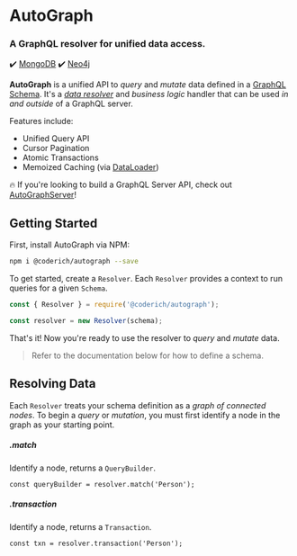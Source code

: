 # AutoGraph
### A GraphQL resolver for unified data access.
:heavy_check_mark: [MongoDB](https://www.mongodb.com/)
:heavy_check_mark: [Neo4j](https://https://neo4j.com/)

**AutoGraph** is a unified API to *query* and *mutate* data defined in a [GraphQL Schema](https://graphql.org/). It's a *[data resolver]()* and *business logic* handler that can be used *in and outside* of a GraphQL server.

Features include:

- Unified Query API
- Cursor Pagination
- Atomic Transactions
- Memoized Caching (via [DataLoader](https://www.npmjs.com/package/dataloader))

:fire: If you're looking to build a GraphQL Server API, check out [AutoGraphServer](https://www.npmjs.com/package/@coderich/autographql)!

## Getting Started
First, install AutoGraph via NPM:

```sh
npm i @coderich/autograph --save
```

To get started, create a `Resolver`. Each `Resolver` provides a context to run queries for a given `Schema`.

```js
const { Resolver } = require('@coderich/autograph');

const resolver = new Resolver(schema);
```

That's it! Now you're ready to use the resolver to *query* and *mutate* data.

> Refer to the documentation below for how to define a schema.

## Resolving Data
Each `Resolver` treats your schema definition as a *graph of connected nodes*. To begin a *query* or *mutation*, you must first identify a node in the graph as your starting point.

##### .match
Identify a node, returns a `QueryBuilder`.
```
const queryBuilder = resolver.match('Person');
```
##### .transaction
Identify a node, returns a `Transaction`.
```
const txn = resolver.transaction('Person');
```